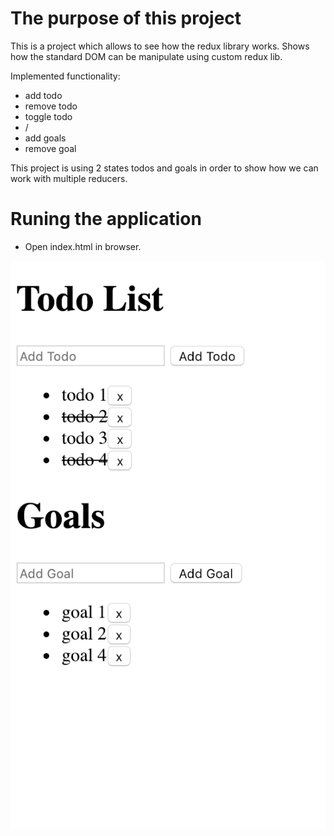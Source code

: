 # The purpose of this project
This is a project which allows to see how the redux library works.
Shows how the standard DOM can be manipulate using custom redux lib.

Implemented functionality:
 - add todo
 - remove todo
 - toggle todo
 - /
 - add goals
 - remove goal
 
 This project is using 2 states todos and goals in order to show how we can work with multiple reducers.

# Runing the application
 - Open index.html in browser.
 

 ![ScreenShot](img/todos-goals-ui.png)
